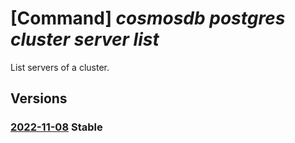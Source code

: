 # [Command] _cosmosdb postgres cluster server list_

List servers of a cluster.

## Versions

### [2022-11-08](/Resources/mgmt-plane/L3N1YnNjcmlwdGlvbnMve30vcmVzb3VyY2Vncm91cHMve30vcHJvdmlkZXJzL21pY3Jvc29mdC5kYmZvcnBvc3RncmVzcWwvc2VydmVyZ3JvdXBzdjIve30vc2VydmVycw==/2022-11-08.xml) **Stable**

<!-- mgmt-plane /subscriptions/{}/resourcegroups/{}/providers/microsoft.dbforpostgresql/servergroupsv2/{}/servers 2022-11-08 -->

